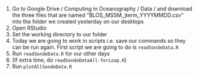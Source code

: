 1. Go to Google Drive / Computing in Oceanography / Data / and download the three files that are named "BLOS_MSSM_jterm_YYYYMMDD.csv" into the folder we created yesterday on our desktops
2. Open RStudio
3. Set the working directory to our folder
4. Today we are going to work in scripts i.e. save our commands so they can be run again. First script we are going to do is `readSondeData.R`
5. Run `readSondeData.R` for our other days
6. (If extra time, do `readSondeDataAll-forLoop.R`)
7. Run `plotAllSondeData.R`
